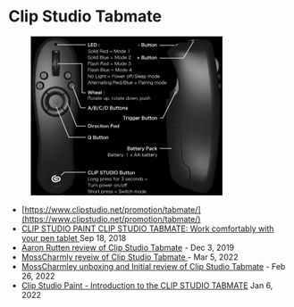 # Clip Studio Tabmate

<div align="left">

<figure><img src="../../.gitbook/assets/tabmate_info_en (1).jpg" alt="" width="343"><figcaption></figcaption></figure>

</div>

* [https://www.clipstudio.net/promotion/tabmate/](https://www.clipstudio.net/promotion/tabmate/)
* [CLIP STUDIO PAINT CLIP STUDIO TABMATE: Work comfortably with your pen tablet ](https://www.youtube.com/watch?v=coeYw2YptX0)Sep 18, 2018
* [Aaron Rutten review of Clip Studio Tabmate](https://www.youtube.com/watch?v=1VSZC70irIY) - Dec 3, 2019
* [MossCharmly reveiw of Clip Studio Tabmate ](https://www.youtube.com/watch?v=mHJNqNsh9GM)- Mar 5, 2022
* [MossCharmley unboxing and Initial review of Clip Studio Tabmate](https://www.youtube.com/watch?v=iWIkEQ-7ZQ4) - Feb 26, 2022
* [Clip Studio Paint - Introduction to the CLIP STUDIO TABMATE](https://www.youtube.com/watch?v=Hy3wvr5vbgQ) Jan 6, 2022
